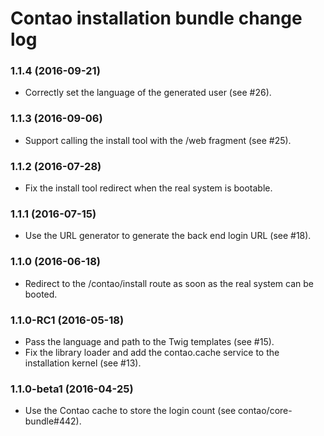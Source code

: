 # Contao installation bundle change log

### 1.1.4 (2016-09-21)

 * Correctly set the language of the generated user (see #26).

### 1.1.3 (2016-09-06)

 * Support calling the install tool with the /web fragment (see #25).

### 1.1.2 (2016-07-28)

 * Fix the install tool redirect when the real system is bootable.

### 1.1.1 (2016-07-15)

 * Use the URL generator to generate the back end login URL (see #18).

### 1.1.0 (2016-06-18)

 * Redirect to the /contao/install route as soon as the real system can be booted.

### 1.1.0-RC1 (2016-05-18)

 * Pass the language and path to the Twig templates (see #15).
 * Fix the library loader and add the contao.cache service to the installation kernel (see #13).

### 1.1.0-beta1 (2016-04-25)

 * Use the Contao cache to store the login count (see contao/core-bundle#442).
